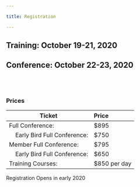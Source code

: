 ```yaml
---

title: Registration

---
```


## Training:	October 19-21, 2020
## Conference:	October 22-23, 2020

<br><br>

### Prices

| Ticket | Price |
| --- |:--- |	
| Full Conference: |  $895 |
| &nbsp;&nbsp;&nbsp;&nbsp;Early Bird Full Conference: |	$750 |
| Member Full Conference: |		$795 |
| &nbsp;&nbsp;&nbsp;&nbsp;Early Bird Full Conference: | $650 |		
| Training Courses:	|		$850 per day |

Registration Opens in early 2020 


